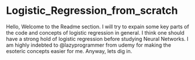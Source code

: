 # Logistic_Regression_from_scratch

Hello, Welcome to the Readme section. I will try to expain some key parts of the code and concepts of logistic regression in general. I think one should have a strong hold of logistic regression before studying Neural Networks. I am highly indebted to @lazyprogrammer from udemy for making the esoteric concepts easier for me. Anyway, lets dig in.





